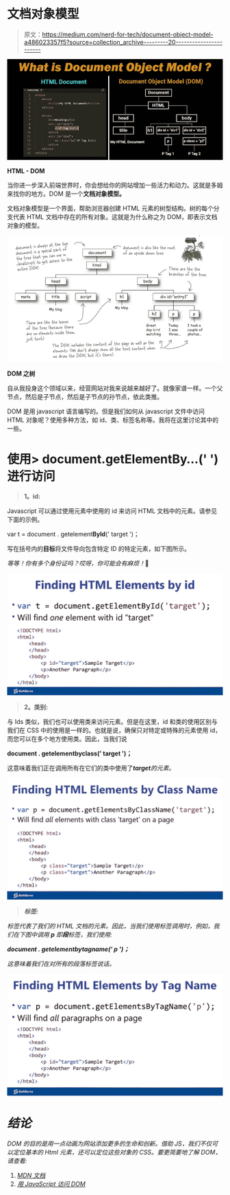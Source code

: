 # 文档对象模型

> 原文：<https://medium.com/nerd-for-tech/document-object-model-a486023357f5?source=collection_archive---------20----------------------->

![](img/077510a840e9dab75e42dfba1eec2dcb.png)

**HTML - DOM**

当你进一步深入前端世界时，你会想给你的网站增加一些活力和动力。这就是多姆来找你的地方。DOM 是一个**文档对象模型。**

文档对象模型是一个界面，帮助浏览器创建 HTML 元素的树型结构。树的每个分支代表 HTML 文档中存在的所有对象。这就是为什么称之为 DOM，即表示文档对象的模型。

![](img/d85e55ba182a54651bb36768a0d08b07.png)

**DOM 之树**

自从我投身这个领域以来，经营网站对我来说越来越好了。就像家谱一样。一个父节点，然后是子节点，然后是子节点的孙节点，依此类推。

DOM 是用 javascript 语言编写的。但是我们如何从 javascript 文件中访问 HTML 对象呢？使用多种方法，如 id、类、标签名称等。我将在这里讨论其中的一些。

# 使用> document.getElementBy…(' ')进行访问

> **1。id:**

Javascript 可以通过使用元素中使用的 id 来访问 HTML 文档中的元素。请参见下面的示例。

var t = document . getelement**ById**(' target ')；

写在括号内的**目标**将文件导向包含特定 ID 的特定元素，如下图所示。

*等等！你有多个身份证吗？哎呀，你可能会有麻烦！*👀

![](img/9bd1664afbfaa1a6a79879fb6efe698e.png)

> **2。类别:**

与 Ids 类似，我们也可以使用类来访问元素。但是在这里，id 和类的使用区别与我们在 CSS 中的使用是一样的。也就是说，确保只对特定或特殊的元素使用 id，而您可以在多个地方使用类。因此，当我们说

**document . getelementbyclass(' target ')；**

这意味着我们正在调用所有在它们的类中使用了***target****的元素。*

*![](img/18bcf20a09ddb47bbbf92431bedb7d9f.png)*

> ***标签:***

*标签代表了我们的 HTML 文档的元素。因此，当我们使用标签调用时，例如，我们在下图中调用 **p** 即**段**标签，我们使用:*

***document . getelementbytagname(' p ')；***

*这意味着我们在对所有的段落标签说话。*

*![](img/95418a7dfb7ad5f1cbf47cb9e98c0611.png)*

# *结论*

*DOM 的目的是用一点动画为网站添加更多的生命和创新。借助 JS，我们不仅可以定位基本的 Html 元素，还可以定位这些对象的 CSS。要更简要地了解 DOM，请查看:*

1.  *[*MDN 文档*](https://developer.mozilla.org/en-US/docs/Web/API/Document_Object_Model/Introduction)*
2.  *[*用 JavaScript 访问 DOM*](https://en.ppt-online.org/83335)*